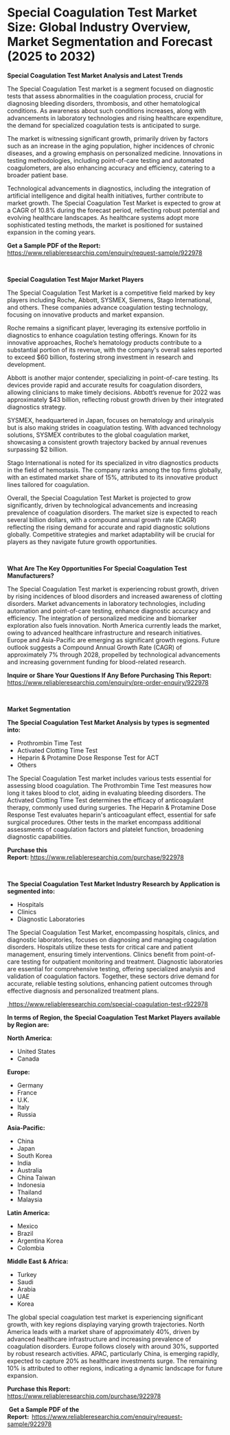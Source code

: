 <p><h1>Special Coagulation Test Market Size: Global Industry Overview, Market Segmentation and Forecast (2025 to 2032)</h1></p><p><strong>Special Coagulation Test Market Analysis and Latest Trends</strong></p>
<p><p>The Special Coagulation Test market is a segment focused on diagnostic tests that assess abnormalities in the coagulation process, crucial for diagnosing bleeding disorders, thrombosis, and other hematological conditions. As awareness about such conditions increases, along with advancements in laboratory technologies and rising healthcare expenditure, the demand for specialized coagulation tests is anticipated to surge. </p><p>The market is witnessing significant growth, primarily driven by factors such as an increase in the aging population, higher incidences of chronic diseases, and a growing emphasis on personalized medicine. Innovations in testing methodologies, including point-of-care testing and automated coagulometers, are also enhancing accuracy and efficiency, catering to a broader patient base.</p><p>Technological advancements in diagnostics, including the integration of artificial intelligence and digital health initiatives, further contribute to market growth. The Special Coagulation Test Market is expected to grow at a CAGR of 10.8% during the forecast period, reflecting robust potential and evolving healthcare landscapes. As healthcare systems adopt more sophisticated testing methods, the market is positioned for sustained expansion in the coming years.</p></p>
<p><strong>Get a Sample PDF of the Report:&nbsp;</strong> <a href="https://www.reliableresearchiq.com/enquiry/request-sample/922978?utm_campaign=3117&utm_medium=2&utm_source=Github&utm_content=ia&utm_term=18042025&utm_id=special-coagulation-test">https://www.reliableresearchiq.com/enquiry/request-sample/922978</a></p>
<p>&nbsp;</p>
<p><strong>Special Coagulation Test Major Market Players</strong></p>
<p><p>The Special Coagulation Test Market is a competitive field marked by key players including Roche, Abbott, SYSMEX, Siemens, Stago International, and others. These companies advance coagulation testing technology, focusing on innovative products and market expansion. </p><p>Roche remains a significant player, leveraging its extensive portfolio in diagnostics to enhance coagulation testing offerings. Known for its innovative approaches, Roche’s hematology products contribute to a substantial portion of its revenue, with the company's overall sales reported to exceed $60 billion, fostering strong investment in research and development.</p><p>Abbott is another major contender, specializing in point-of-care testing. Its devices provide rapid and accurate results for coagulation disorders, allowing clinicians to make timely decisions. Abbott’s revenue for 2022 was approximately $43 billion, reflecting robust growth driven by their integrated diagnostics strategy.</p><p>SYSMEX, headquartered in Japan, focuses on hematology and urinalysis but is also making strides in coagulation testing. With advanced technology solutions, SYSMEX contributes to the global coagulation market, showcasing a consistent growth trajectory backed by annual revenues surpassing $2 billion.</p><p>Stago International is noted for its specialized in vitro diagnostics products in the field of hemostasis. The company ranks among the top firms globally, with an estimated market share of 15%, attributed to its innovative product lines tailored for coagulation.</p><p>Overall, the Special Coagulation Test Market is projected to grow significantly, driven by technological advancements and increasing prevalence of coagulation disorders. The market size is expected to reach several billion dollars, with a compound annual growth rate (CAGR) reflecting the rising demand for accurate and rapid diagnostic solutions globally. Competitive strategies and market adaptability will be crucial for players as they navigate future growth opportunities.</p></p>
<p>&nbsp;</p>
<p><strong>What Are The Key Opportunities For Special Coagulation Test Manufacturers?</strong></p>
<p><p>The Special Coagulation Test market is experiencing robust growth, driven by rising incidences of blood disorders and increased awareness of clotting disorders. Market advancements in laboratory technologies, including automation and point-of-care testing, enhance diagnostic accuracy and efficiency. The integration of personalized medicine and biomarker exploration also fuels innovation. North America currently leads the market, owing to advanced healthcare infrastructure and research initiatives. Europe and Asia-Pacific are emerging as significant growth regions. Future outlook suggests a Compound Annual Growth Rate (CAGR) of approximately 7% through 2028, propelled by technological advancements and increasing government funding for blood-related research.</p></p>
<p><strong>Inquire or Share Your Questions If Any Before Purchasing This Report:</strong> <a href="https://www.reliableresearchiq.com/enquiry/pre-order-enquiry/922978?utm_campaign=3117&utm_medium=2&utm_source=Github&utm_content=ia&utm_term=18042025&utm_id=special-coagulation-test">https://www.reliableresearchiq.com/enquiry/pre-order-enquiry/922978</a></p>
<p>&nbsp;</p>
<p><strong>Market Segmentation</strong></p>
<p><strong>The Special Coagulation Test Market Analysis by types is segmented into:</strong></p>
<p><ul><li>Prothrombin Time Test</li><li>Activated Clotting Time Test</li><li>Heparin & Protamine Dose Response Test for ACT</li><li>Others</li></ul></p>
<p><p>The Special Coagulation Test market includes various tests essential for assessing blood coagulation. The Prothrombin Time Test measures how long it takes blood to clot, aiding in evaluating bleeding disorders. The Activated Clotting Time Test determines the efficacy of anticoagulant therapy, commonly used during surgeries. The Heparin & Protamine Dose Response Test evaluates heparin's anticoagulant effect, essential for safe surgical procedures. Other tests in the market encompass additional assessments of coagulation factors and platelet function, broadening diagnostic capabilities.</p></p>
<p><strong>Purchase this Report:&nbsp;</strong><a href="https://www.reliableresearchiq.com/purchase/922978?utm_campaign=3117&utm_medium=2&utm_source=Github&utm_content=ia&utm_term=18042025&utm_id=special-coagulation-test">https://www.reliableresearchiq.com/purchase/922978</a></p>
<p>&nbsp;</p>
<p><strong>The Special Coagulation Test Market Industry Research by Application is segmented into:</strong></p>
<p><ul><li>Hospitals</li><li>Clinics</li><li>Diagnostic Laboratories</li></ul></p>
<p><p>The Special Coagulation Test Market, encompassing hospitals, clinics, and diagnostic laboratories, focuses on diagnosing and managing coagulation disorders. Hospitals utilize these tests for critical care and patient management, ensuring timely interventions. Clinics benefit from point-of-care testing for outpatient monitoring and treatment. Diagnostic laboratories are essential for comprehensive testing, offering specialized analysis and validation of coagulation factors. Together, these sectors drive demand for accurate, reliable testing solutions, enhancing patient outcomes through effective diagnosis and personalized treatment plans.</p></p>
<p><a href="https://www.reliableresearchiq.com/special-coagulation-test-r922978?utm_campaign=3117&utm_medium=2&utm_source=Github&utm_content=ia&utm_term=18042025&utm_id=special-coagulation-test">&nbsp;https://www.reliableresearchiq.com/special-coagulation-test-r922978</a></p>
<p><strong>In terms of Region, the Special Coagulation Test Market Players available by Region are:</strong></p>
<p>
    <p> <strong> North America: </strong>
        <ul>
            <li>United States</li>
            <li>Canada</li>
        </ul>
        </p> 
    <p> <strong> Europe: </strong>
        <ul>
            <li>Germany</li>
            <li>France</li>
            <li>U.K.</li>
            <li>Italy</li>
            <li>Russia</li>
        </ul>
        </p> 
    <p> <strong> Asia-Pacific: </strong>
        <ul>
            <li>China</li>
            <li>Japan</li>
            <li>South Korea</li>
            <li>India</li>
            <li>Australia</li>
            <li>China Taiwan</li>
            <li>Indonesia</li>
            <li>Thailand</li>
            <li>Malaysia</li>
        </ul>
        </p> 
    <p> <strong> Latin America: </strong>
        <ul>
            <li>Mexico</li>
            <li>Brazil</li>
            <li>Argentina Korea</li>
            <li>Colombia</li>
        </ul>
        </p> 
    <p> <strong> Middle East & Africa: </strong>
        <ul>
            <li>Turkey</li>
            <li>Saudi</li>
            <li>Arabia</li>
            <li>UAE</li>
            <li>Korea</li>
        </ul>
    </p>
    </p>
<p><p>The global special coagulation test market is experiencing significant growth, with key regions displaying varying growth trajectories. North America leads with a market share of approximately 40%, driven by advanced healthcare infrastructure and increasing prevalence of coagulation disorders. Europe follows closely with around 30%, supported by robust research activities. APAC, particularly China, is emerging rapidly, expected to capture 20% as healthcare investments surge. The remaining 10% is attributed to other regions, indicating a dynamic landscape for future expansion.</p></p>
<p><strong>Purchase this Report: </strong><a href="https://www.reliableresearchiq.com/purchase/922978?utm_campaign=3117&utm_medium=2&utm_source=Github&utm_content=ia&utm_term=18042025&utm_id=special-coagulation-test">https://www.reliableresearchiq.com/purchase/922978</a></p>
<p>&nbsp;<strong>Get a Sample PDF of the Report:&nbsp;&nbsp;</strong><a href="https://www.reliableresearchiq.com/enquiry/request-sample/922978?utm_campaign=3117&utm_medium=2&utm_source=Github&utm_content=ia&utm_term=18042025&utm_id=special-coagulation-test">https://www.reliableresearchiq.com/enquiry/request-sample/922978</a></p>
<p><strong></strong></p>
<p><p></p><p></p><p></p></p>